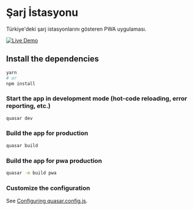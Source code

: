 # Şarj İstasyonu

Türkiye'deki şarj istasyonlarını gösteren PWA uygulaması.

[![Live Demo](https://img.shields.io/badge/Live-Demo-brightgreen)](https://sarjistasyonu.netlify.app/#/)


## Install the dependencies
```bash
yarn
# or
npm install
```

### Start the app in development mode (hot-code reloading, error reporting, etc.)
```bash
quasar dev
```


### Build the app for production
```bash
quasar build
```

### Build the app for pwa production
```bash
quasar -m build pwa
```

### Customize the configuration
See [Configuring quasar.config.js](https://v2.quasar.dev/quasar-cli-vite/quasar-config-js).
